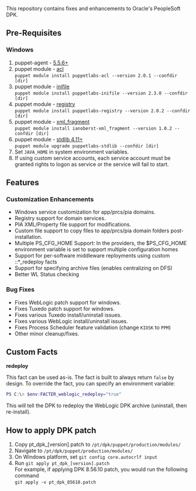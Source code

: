 
This repository contains fixes and enhancements to Oracle's PeopleSoft DPK.

## Pre-Requisites

### Windows
1. puppet-agent - [5.5.6+](http://downloads.puppetlabs.com/windows/puppet5/)  
2. puppet module - [acl](https://forge.puppet.com/puppetlabs/acl)  
 `puppet module install puppetlabs-acl --version 2.0.1 --confdir [dir]`
3. puppet module - [inifile](https://forge.puppet.com/puppetlabs/inifile)  
`puppet module install puppetlabs-inifile --version 2.3.0 --confdir [dir]`
4. puppet module - [registry](https://forge.puppet.com/puppetlabs/registry)  
`puppet module install puppetlabs-registry --version 2.0.2 --confdir [dir]`
5. puppet module - [xml_fragment](https://forge.puppet.com/ianoberst/xml_fragment)  
`puppet module install ianoberst-xml_fragment --version 1.0.2 --confdir [dir]`
6. puppet module - [stdlib 4.11+](https://forge.puppet.com/puppetlabs/stdlib)  
`puppet module upgrade puppetlabs-stdlib --confdir [dir]`
7. Set `JAVA_HOME` in system environment variables.
8. If using custom service accounts, each service account must be granted rights to logon as service or the service will fail to start.

## Features  

### Customization Enhancements
* Windows service customization for app/prcs/pia domains.
* Registry support for domain services.
* PIA XML/Property file support for modifications.
* Custom file support to copy files to app/prcs/pia domain folders post-installation.
* Multiple PS_CFG_HOME Support: In the providers, the $PS_CFG_HOME environment variable is set to support multiple configuration homes
* Support for per-software middleware reployments using custom ::*_redeploy facts
* Support for specifying archive files (enables centralizing on DFS)
* Better WL Status checking

### Bug Fixes
* Fixes WebLogic patch support for windows.
* Fixes Tuxedo patch support for windows.
* Fixes various Tuxedo install/uninstall issues.
* Fixes various WebLogic install/uninstall issues.
* Fixes Process Scheduler feature validation (change `KIOSK` to `PPM`)
* Other minor cleanup/fixes.

## Custom Facts

**redeploy**

This fact can be used as-is. The fact is built to always return `false` by design. To override the fact, you can specify an environment variable:

```powershell
PS C:\> $env:FACTER_weblogic_redeploy="true"
```

This will tell the DPK to redeploy the WebLogic DPK archive (uninstall, then re-install).

## How to apply DPK patch
1. Copy pt_dpk_[version].patch to `/pt/dpk/puppet/production/modules/`
1. Navigate to `/pt/dpk/puppet/production/modules/`
1. On Windows platform, set `git config core.autocrlf input`
1. Run `git apply pt_dpk_[version].patch`  
For example, if applying DPK 8.56.10 patch, you would run the following command  
`git apply -v pt_dpk_85610.patch`